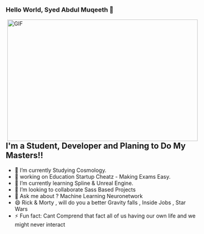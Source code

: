 ### Hello World, Syed Abdul Muqeeth  👋

 <img align="right" alt="GIF" src="https://github.com/arsentieva/arsentieva/blob/main/code.gif?raw=true" width="500" height="320" />
 
## I'm a Student, Developer and Planing to Do My Masters!!
- 🔭 I’m currently Studying Cosmology.
- 🙇 working on Education Startup Cheatz - Making Exams Easy. 
- 🌱 I’m currently learning Spline & Unreal Engine.
- 👯 I’m looking to collaborate Sass Based Projects  
- 💬 Ask me about ? Machine Learning Neuronetwork
- 😄 Rick & Morty , will do you a better Gravity falls , Inside Jobs , Star Wars
- ⚡ Fun fact: Cant Comprend that fact all of us having our own life and we might never interact 


